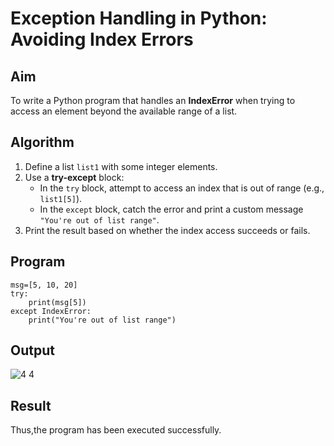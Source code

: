 # Exception Handling in Python: Avoiding Index Errors

##  Aim
To write a Python program that handles an **IndexError** when trying to access an element beyond the available range of a list.

## Algorithm
1. Define a list `list1` with some integer elements.
2. Use a **try-except** block:
   - In the `try` block, attempt to access an index that is out of range (e.g., `list1[5]`).
   - In the `except` block, catch the error and print a custom message `"You're out of list range"`.
3. Print the result based on whether the index access succeeds or fails.

##  Program
```
msg=[5, 10, 20]
try:
    print(msg[5])
except IndexError:
    print("You're out of list range")
```
## Output
![4 4](https://github.com/user-attachments/assets/1045520c-73d5-4a17-9523-29e49f2a07bc)

## Result
Thus,the program has been executed successfully.
